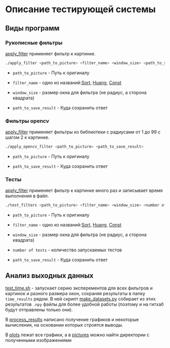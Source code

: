 # Описание тестирующей системы

## Виды программ

### Рукописные фильтры

[apply_filter](../programs/apply_filter.cpp) применяет фильтр к картинке.

```sh
./apply_filter <path_to_picture> <filter_name> <window_size> <path_to_save_result>
```

* `path_to_picture` - Путь к оригиналу

* `filter_name` - одно из названий:[Sort](./Sort.md), [Huang](./Huang.md), [Const](./Const.md)

* `window_size` - размер окна для фильтра (не радиус, а сторона квадрата)

* `path_to_save_result` - Куда сохранить ответ

### Фильтры opencv
[apply_filter](../programs/apply_filter.cpp) применяет фильтры из библиотеки с радиусами от 1 до 99 с шагом 2 к картинке.

```sh
./apply_opencv_filter <path_to_picture> <path_to_save_result>
```

* `path_to_picture` - Путь к оригиналу

* `path_to_save_result` - Куда сохранить ответ

### Тесты

[apply_filter](../programs/apply_filter.cpp) применяет фильтр к картинке много раз и записывает время выполнения в файл.

```sh
./test_filters <path_to_picture> <filter_name> <window_size> <number of tests> <path_to_save_result>
```

* `path_to_picture` - Путь к оригиналу

* `filter_name` - одно из названий:[Sort](./Sort.md), [Huang](./Huang.md), [Const](./Const.md)

* `window_size` - размер окна для фильтра (не радиус, а сторона квадрата)

* `number of tests` - количество запускаемых тестов

* `path_to_save_result` - Куда сохранить ответ

## Анализ выходных данных

[test_time.sh](../tests_results/test_time.sh) - запускает серию эксперементов для всех фильтров и картинок и разного размера окон, сохраняя результаты в папку `time_results` рядом. В ней скрипт [make_datasets.py](../tests_results/time_results/make_datasets.py) собирает из этих результатов `.npy` файлы для более удобной работы (поэтому и на гитхаб будут отправлены только они).

В [process_results](../tests_results/process_results.ipynb) написано получение графиков и некоторые вычисления, на основании которых строятся выводы.

В [plots](../tests_results/plots) лежат все графики, а в [pictures](../pictures/) можно найти директории с полученными изображениями